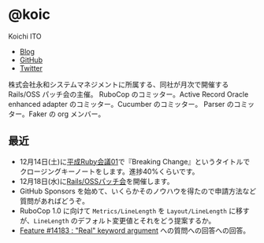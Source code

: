 # @koic

Koichi ITO

- [Blog](http://koic.hatenablog.com/)
- [GitHub](https://github.com/koic)
- [Twitter](https://twitter.com/koic)

株式会社永和システムマネジメントに所属する、同社が月次で開催する Rails/OSS パッチ会の主催。
RuboCop のコミッター。Active Record Oracle enhanced adapter のコミッター。Cucumber のコミッター。
Parser のコミッター。Faker の org メンバー。

## 最近

- 12月14日(土)に[平成Ruby会議01](https://heiseirb.github.io/kaigi01/)で『Breaking Change』というタイトルでクロージングキーノートをします。進捗40%くらいです。
- 12月18日(水)に[Rails/OSSパッチ会](https://blog.agile.esm.co.jp/entry/rails-oss-patch-meetup-20191218)を開催します。
- GitHub Sponsors を始めて、いくらかそのノウハウを得たので申請方法など質問があればどうぞ。
- RuboCop 1.0 に向けて `Metrics/LineLength` を `Layout/LineLength` に移すが、`LineLength` のデフォルト変更値とそれをどう提案するか。
- [Feature #14183 : "Real" keyword argument](https://bugs.ruby-lang.org/issues/14183#note-101) への質問への回答への回答。
